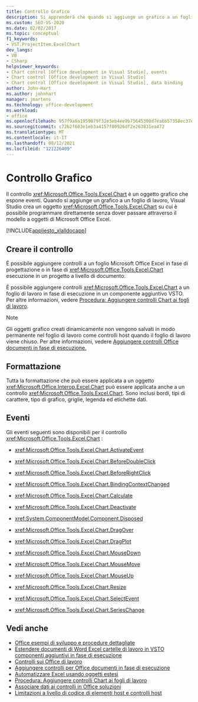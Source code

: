 ```yaml
---
title: Controllo Grafico
description: Si apprenderà che quando si aggiunge un grafico a un foglio Visual Studio crea un oggetto grafico su cui è possibile programmare direttamente.
ms.custom: SEO-VS-2020
ms.date: 02/02/2017
ms.topic: conceptual
f1_keywords:
- VST.ProjectItem.ExcelChart
dev_langs:
- VB
- CSharp
helpviewer_keywords:
- Chart control [Office development in Visual Studio], events
- Chart control [Office development in Visual Studio]
- Chart control [Office development in Visual Studio], data binding
author: John-Hart
ms.author: johnhart
manager: jmartens
ms.technology: office-development
ms.workload:
- office
ms.openlocfilehash: 957f9a8a1959879f32e3eb4ee9b75645308d7ea6b57358ec37e04e9ea433f42c
ms.sourcegitcommit: c72b2f603e1eb3a4157f00926df2e263831ea472
ms.translationtype: MT
ms.contentlocale: it-IT
ms.lasthandoff: 08/12/2021
ms.locfileid: "121226409"
---
```

# <a name="chart-control"></a>Controllo Grafico
  Il controllo <xref:Microsoft.Office.Tools.Excel.Chart> è un oggetto grafico che espone eventi. Quando si aggiunge un grafico a un foglio di lavoro, Visual Studio crea un oggetto <xref:Microsoft.Office.Tools.Excel.Chart> su cui è possibile programmare direttamente senza dover passare attraverso il modello a oggetti di Microsoft Office Excel.

 [!INCLUDE[appliesto_xlalldocapp](../vsto/includes/appliesto-xlalldocapp-md.md)]

## <a name="create-the-control"></a>Creare il controllo
 È possibile aggiungere controlli a un foglio Microsoft Office Excel in fase di progettazione o in fase di <xref:Microsoft.Office.Tools.Excel.Chart> esecuzione in un progetto a livello di documento.

 È possibile aggiungere controlli <xref:Microsoft.Office.Tools.Excel.Chart> a un foglio di lavoro in fase di esecuzione in un componente aggiuntivo VSTO. Per altre informazioni, vedere [Procedura: Aggiungere controlli Chart ai fogli di lavoro](../vsto/how-to-add-chart-controls-to-worksheets.md).

> [!NOTE]
> Gli oggetti grafico creati dinamicamente non vengono salvati in modo permanente nel foglio di lavoro come controlli host quando il foglio di lavoro viene chiuso. Per altre informazioni, vedere [Aggiungere controlli Office documenti in fase di esecuzione.](../vsto/adding-controls-to-office-documents-at-run-time.md)

## <a name="formatting"></a>Formattazione
 Tutta la formattazione che può essere applicata a un oggetto <xref:Microsoft.Office.Interop.Excel.Chart> può essere applicata anche a un controllo <xref:Microsoft.Office.Tools.Excel.Chart>. Sono inclusi bordi, tipi di carattere, tipo di grafico, griglie, legenda ed etichette dati.

## <a name="events"></a>Eventi
 Gli eventi seguenti sono disponibili per il controllo <xref:Microsoft.Office.Tools.Excel.Chart> :

- <xref:Microsoft.Office.Tools.Excel.Chart.ActivateEvent>

- <xref:Microsoft.Office.Tools.Excel.Chart.BeforeDoubleClick>

- <xref:Microsoft.Office.Tools.Excel.Chart.BeforeRightClick>

- <xref:Microsoft.Office.Tools.Excel.Chart.BindingContextChanged>

- <xref:Microsoft.Office.Tools.Excel.Chart.Calculate>

- <xref:Microsoft.Office.Tools.Excel.Chart.Deactivate>

- <xref:System.ComponentModel.Component.Disposed>

- <xref:Microsoft.Office.Tools.Excel.Chart.DragOver>

- <xref:Microsoft.Office.Tools.Excel.Chart.DragPlot>

- <xref:Microsoft.Office.Tools.Excel.Chart.MouseDown>

- <xref:Microsoft.Office.Tools.Excel.Chart.MouseMove>

- <xref:Microsoft.Office.Tools.Excel.Chart.MouseUp>

- <xref:Microsoft.Office.Tools.Excel.Chart.Resize>

- <xref:Microsoft.Office.Tools.Excel.Chart.SelectEvent>

- <xref:Microsoft.Office.Tools.Excel.Chart.SeriesChange>

## <a name="see-also"></a>Vedi anche
- [Office esempi di sviluppo e procedure dettagliate](../vsto/office-development-samples-and-walkthroughs.md)
- [Estendere documenti di Word Excel cartelle di lavoro in VSTO componenti aggiuntivi in fase di esecuzione](../vsto/extending-word-documents-and-excel-workbooks-in-vsto-add-ins-at-run-time.md)
- [Controlli sui Office di lavoro](../vsto/controls-on-office-documents.md)
- [Aggiungere controlli per Office documenti in fase di esecuzione](../vsto/adding-controls-to-office-documents-at-run-time.md)
- [Automatizzare Excel usando oggetti estesi](../vsto/automating-excel-by-using-extended-objects.md)
- [Procedura: Aggiungere controlli Chart ai fogli di lavoro](../vsto/how-to-add-chart-controls-to-worksheets.md)
- [Associare dati ai controlli in Office soluzioni](../vsto/binding-data-to-controls-in-office-solutions.md)
- [Limitazioni a livello di codice di elementi host e controlli host](../vsto/programmatic-limitations-of-host-items-and-host-controls.md)
